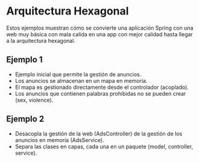 # Arquitectura Hexagonal

Estos ejemplos muestran cómo se convierte una aplicación Spring con una web muy básica con mala calida en una app con mejor calidad hasta llegar a la arquitectura hexagonal.

## Ejemplo 1

* Ejemplo inicial que permite la gestión de anuncios.
* Los anuncios se almacenan en un mapa en memoria.
* El mapa es gestionado directamente desde el controlador (acoplado).
* Los anuncios que contienen palabras prohibidas no se pueden crear (sex, violence).

## Ejemplo 2

* Desacopla la gestión de la web (AdsController) de la gestión de los anuncios en memoria (AdsService).
* Separa las clases en capas, cada una en un paquete (model, controller, service).